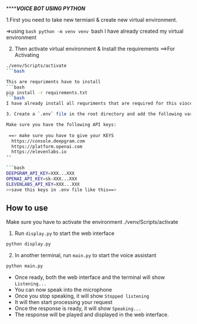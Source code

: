 *****************VOICE BOT USING PYTHON*************

1.First you need to take new termianl & create new virtual environment.

=>using
``bash
python -m venv venv
``bash
I have already created my virtual environment

2. Then activate virtual environment & Install the requirements
 ==>For Activating 
```bash
./venv/Scripts/activate
```bash

This are requriments have to install
```bash
pip install -r requirements.txt
```bash
I have already install all requriments that are required for this vioce bot

3. Create a `.env` file in the root directory and add the following variables:

Make sure you have the following API keys:
 
 ==> make sure you have to give your KEYS
  https://console.deepgram.com
  https://platform.openai.com
  https://elevenlabs.io
""

```bash
DEEPGRAM_API_KEY=XXX...XXX
OPENAI_API_KEY=sk-XXX...XXX
ELEVENLABS_API_KEY=XXX...XXX
>>save this keys in .env file like this==>
```

## How to use
Make sure you have to activate the environment
./venv/Scripts/activate

1. Run `display.py` to start the web interface

```bash
python display.py
```

2. In another terminal, run `main.py` to start the voice assistant

```bash
python main.py
```
- Once ready, both the web interface and the terminal will show `Listening...`
- You can now speak into the microphone
- Once you stop speaking, it will show `Stopped listening`
- It will then start processing your request
- Once the response is ready, it will show `Speaking...`
- The response will be played and displayed in the web interface.

